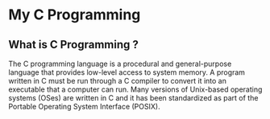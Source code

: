 <h1>My C Programming</h1></ hr>
<h2 style colour: "red" >What is C Programming ? </h2>
<p> The C programming language is a procedural and general-purpose language that provides low-level access to system memory. A program written in C must be run through a C compiler to convert it into an executable that a computer can run. Many versions of Unix-based operating systems (OSes) are written in C and it has been standardized as part of the Portable Operating System Interface (POSIX).</p>
<h2> </h2>
